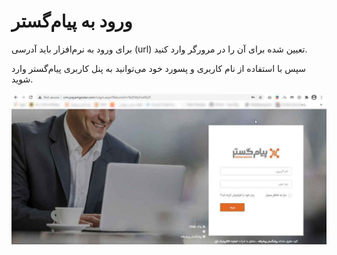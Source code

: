 # ورود به پیام‌گستر

برای ورود به نرم‌افزار باید آدرسی (url) تعیین شده برای آن  را در مرورگر وارد کنید.

سپس با استفاده از نام کاربری و پسورد خود می‌توانید به پنل کاربری پیام‌گستر وارد شوید. 

![](1.png)